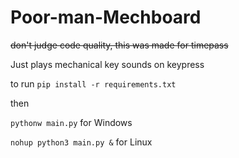 # Poor-man-Mechboard
~~don't judge code quality, this was made for timepass~~

Just plays mechanical key sounds on keypress

to run
`pip install -r requirements.txt`

then

`pythonw main.py` for Windows

`nohup python3 main.py &` for Linux
